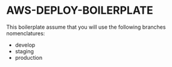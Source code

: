 # AWS-DEPLOY-BOILERPLATE


This boilerplate assume that you will use the following branches nomenclatures:

- develop
- staging
- production